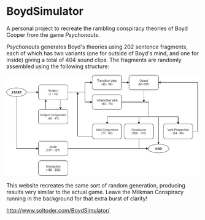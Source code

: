 # BoydSimulator

A personal project to recreate the rambling conspiracy theories of Boyd Cooper
from the game *Psychonauts*.

*Psychonauts* generates Boyd's theories using 202 sentence fragments, each of which has
two variants (one for outside of Boyd's mind, and one for inside) giving a total of 404
sound clips. The fragments are randomly assembled using the following structure:

![Flowchart of sentence structure](flowchart.png)

This website recreates the same sort of random generation, producing results very similar
to the actual game. Leave the Milkman Conspiracy running in the background for that extra
burst of clarity!

http://www.soltoder.com/BoydSimulator/
